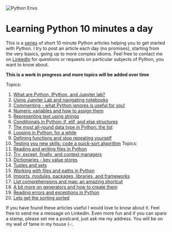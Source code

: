 <img src="assets/jeremy-lapak-CVvFVQ_-oUg-unsplash.png" alt="Python Envs" style="display: block; margin: 0 auto" />

# Learning Python 10 minutes a day
This is a [series](https://towardsdatascience.com/tagged/10minutespython) of
short 10 minute Python articles helping you to get started with Python. I try
to post an article each day (no promises), starting from the very basics, going
up to more complex idioms. Feel free to contact me on
[LinkedIn](https://www.linkedin.com/in/dennisbakhuis/) for questions or
requests on particular subjects of Python, you want to know about.

**This is a work in progress and more topics will be added over time**

Topics:
1. [What are Python, IPython, and Jupyter lab?](https://github.com/dennisbakhuis/python10minutesaday/blob/master/1%20-%20Python%2010min%20a%20day%20-%20What%20are%20Python%2C%20IPython%2C%20and%20Jupyter%20lab%3F.ipynb)
2. [Using Jupyter Lab and navigating notebooks](https://github.com/dennisbakhuis/python10minutesaday/blob/master/2%20-%20Python%2010min%20a%20day%20-%20Using%20Jupyter%20Lab%20and%20navigating%20notebooks.ipynb)
3. [Commenting - what Python ignores is useful for you!](https://github.com/dennisbakhuis/python10minutesaday/blob/master/3%20-%20Python%2010min%20a%20day%20-%20Commenting%20-%20what%20Python%20ignores%20is%20useful%20for%20you!.ipynb)
4. [Numeric variables and how to assign them](https://github.com/dennisbakhuis/python10minutesaday/blob/master/4%20-%20Python%2010min%20a%20day%20-%20Numeric%20variables%20and%20how%20to%20assign%20them%20in%20Python.ipynb)
5. [Representing text using strings](https://github.com/dennisbakhuis/python10minutesaday/blob/master/5%20-%20Python%2010min%20a%20day%20-%20Representing%20text%20using%20strings.ipynb)
6. [Conditionals in Python: if, elif, and else structures](https://github.com/dennisbakhuis/python10minutesaday/blob/master/6%20-%20Python%2010min%20a%20day%20-%20Conditionals%20in%20Python%20-%20%20if%2C%20elif%2C%20and%20else%20structures.ipynb)
7. [The most all-round data type in Python: the list](https://github.com/dennisbakhuis/python10minutesaday/blob/master/7%20-%20Python%2010min%20a%20day%20-%20The%20most%20all-round%20data%20type%20in%20Python%20-%20the%20list.ipynb)
8. [Looping in Python: for a while](https://github.com/dennisbakhuis/python10minutesaday/blob/master/8%20-%20Python%2010min%20a%20day%20-%20Looping%20in%20Python%20-%20for%20a%20while.ipynb)
9. [Defining functions and stop repeating yourself](https://github.com/dennisbakhuis/python10minutesaday/blob/master/9%20-%20Python%2010min%20a%20day%20-%20Defining%20functions%20and%20stop%20repeating%20yourself.ipynb)
10. [Testing you new skills: code a quick-sort algorithm](https://github.com/dennisbakhuis/python10minutesaday/blob/master/10%20-%20Python%2010min%20a%20day%20-%20Testing%20your%20new%20skills%20-%20code%20a%20quick-sort%20algorithm.ipynb)
Topics:
11. [Reading and writing files in Python](https://github.com/dennisbakhuis/python10minutesaday/blob/master/11%20-%20Python%2010min%20a%20day%20-%20Reading%20and%20writing%20files%20in%20Python.ipynb)
12. [Try, except, finally, and context managers](https://github.com/dennisbakhuis/python10minutesaday/blob/master/12%20-%20Python%2010min%20a%20day%20-%20Try%20except%20finally%20and%20context%20managers.ipynb)
13. [Dictionaries - key value stores](https://github.com/dennisbakhuis/python10minutesaday/blob/master/13%20-%20Python%2010min%20a%20day%20-%20Dictionaries%20-%20key%20value%20stores.ipynb)
14. [Tuples and sets](https://github.com/dennisbakhuis/python10minutesaday/blob/master/14%20-%20Python%2010min%20a%20day%20-%20Tuples%20and%20sets.ipynb)
15. [Working with files and paths in Python](https://github.com/dennisbakhuis/python10minutesaday/blob/master/15%20-%20Python%2010min%20a%20day%20-%20Working%20with%20files%20and%20paths%20in%20Python.ipynb)
16. [Imports, modules, packages, libraries, and frameworks](https://github.com/dennisbakhuis/python10minutesaday/blob/master/16%20-%20Python%2010min%20a%20day%20-%20Imports%20modules%20packages%20libraries%20and%20frameworks.ipynb)
17. [List comprehensions and map: an amazing shortcut](https://github.com/dennisbakhuis/python10minutesaday/blob/master/17%20-%20Python%2010min%20a%20day%20-%20List%20comprehensions%20and%20map%20-%20an%20amazing%20shortcut.ipynb)
18. [A bit more on generators and how to create them](https://github.com/dennisbakhuis/python10minutesaday/blob/master/18%20-%20Python%2010min%20a%20day%20-%20A%20bit%20more%20on%20generators%20and%20how%20to%20create%20them.ipynb)
19. [Reading errors and exceptions in Python](https://github.com/dennisbakhuis/python10minutesaday/blob/master/19%20-%20Python%2010min%20a%20day%20-%20Reading%20errors%20and%20exceptions%20in%20Python.ipynb)
20. [Lets get the sorting sorted](https://github.com/dennisbakhuis/python10minutesaday/blob/master/20%20-%20Python%2010min%20a%20day%20-%20Lets%20get%20the%20sorting%20sorted.ipynb)

If you have found these articles useful I would love to know about it. Feel free to send me a message on LinkedIn. Even more fun and if you can spare a stamp, please set me a postcard, just ask me my address. You will be on my wall of fame in my house (-:.
